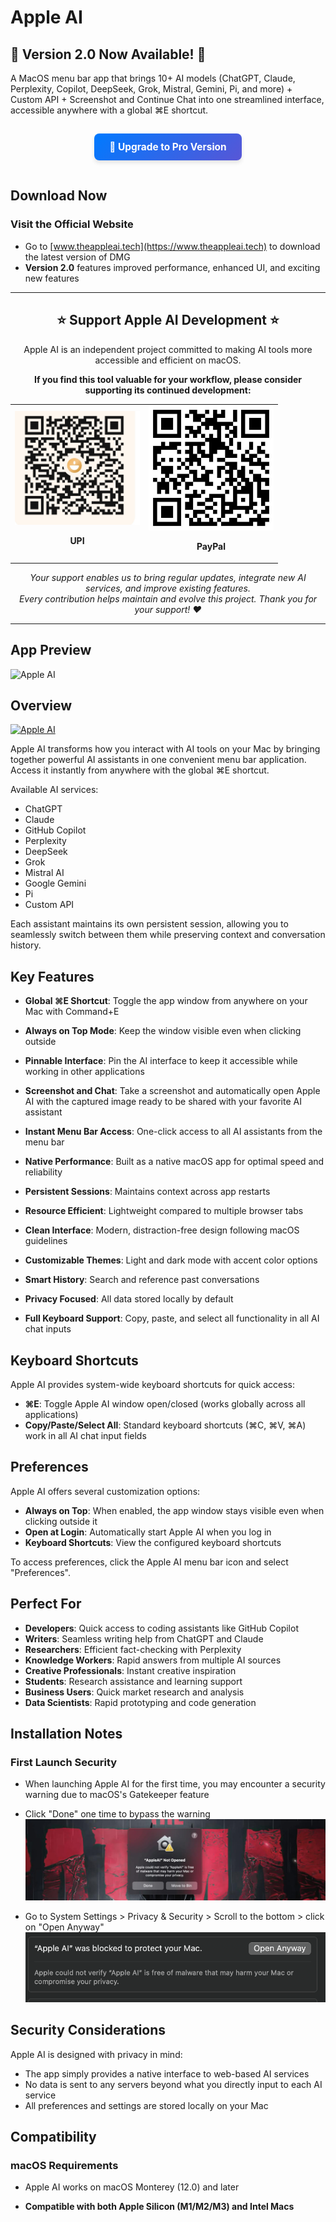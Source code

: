 # Apple AI

## 🎉 Version 2.0 Now Available! 🎉

A MacOS menu bar app that brings 10+ AI models (ChatGPT, Claude, Perplexity, Copilot, DeepSeek, Grok, Mistral, Gemini, Pi, and more) + Custom API + Screenshot and Continue Chat into one streamlined interface, accessible anywhere with a global ⌘E shortcut. 
<div align="center">
  <a href="https://www.theappleai.tech/pricing" style="display: inline-block; background: linear-gradient(135deg, #007AFF 0%, #5856D6 100%); color: white; padding: 12px 24px; border-radius: 8px; text-decoration: none; font-weight: bold; font-size: 1.1em; margin: 15px 0; box-shadow: 0 4px 6px rgba(0, 0, 0, 0.1); transition: transform 0.2s, box-shadow 0.2s;" onmouseover="this.style.transform='translateY(-2px)'; this.style.boxShadow='0 6px 8px rgba(0, 0, 0, 0.15)';" onmouseout="this.style.transform='translateY(0)'; this.style.boxShadow='0 4px 6px rgba(0, 0, 0, 0.1)';">
    🚀 Upgrade to Pro Version
  </a>
</div>

## Download Now

### Visit the Official Website

- Go to [www.theappleai.tech](https://www.theappleai.tech) to download the latest version of DMG
- **Version 2.0** features improved performance, enhanced UI, and exciting new features

<div align="center">
  <hr>
  <h2>⭐ Support Apple AI Development ⭐</h2>
  <p>Apple AI is an independent project committed to making AI tools more accessible and efficient on macOS.</p>
  <p><strong>If you find this tool valuable for your workflow, please consider supporting its continued development:</strong></p>
  
  <table>
    <tr>
      <td align="center">
        <img src="requirements/upi.png" alt="UPI QR Code" width="200"/>
        <p><strong>UPI</strong></p>
      </td>
      <td align="center">
        <img src="requirements/paypal.png" alt="PayPal QR Code" width="200"/>
        <p><strong>PayPal</strong></p>
      </td>
    </tr>
  </table>
  
  <p><em>Your support enables us to bring regular updates, integrate new AI services, and improve existing features.<br>Every contribution helps maintain and evolve this project. Thank you for your support! ❤️</em></p>
  <hr>
</div>

## App Preview

![Apple AI](requirements/interface.png)

## Overview

[![Apple AI](https://github.com/user-attachments/assets/25f7272c-8aef-445b-963f-c6a4637d2c63)](https://github.com/user-attachments/assets/25f7272c-8aef-445b-963f-c6a4637d2c63)

Apple AI transforms how you interact with AI tools on your Mac by bringing together powerful AI assistants in one convenient menu bar application. Access it instantly from anywhere with the global ⌘E shortcut.

Available AI services:
- ChatGPT
- Claude 
- GitHub Copilot
- Perplexity
- DeepSeek
- Grok
- Mistral AI
- Google Gemini
- Pi
- Custom API

Each assistant maintains its own persistent session, allowing you to seamlessly switch between them while preserving context and conversation history.

## Key Features

- **Global ⌘E Shortcut**: Toggle the app window from anywhere on your Mac with Command+E
- **Always on Top Mode**: Keep the window visible even when clicking outside
- **Pinnable Interface**: Pin the AI interface to keep it accessible while working in other applications
- **Screenshot and Chat**: Take a screenshot and automatically open Apple AI with the captured image ready to be shared with your favorite AI assistant

- **Instant Menu Bar Access**: One-click access to all AI assistants from the menu bar
- **Native Performance**: Built as a native macOS app for optimal speed and reliability
- **Persistent Sessions**: Maintains context across app restarts
- **Resource Efficient**: Lightweight compared to multiple browser tabs
- **Clean Interface**: Modern, distraction-free design following macOS guidelines
- **Customizable Themes**: Light and dark mode with accent color options
- **Smart History**: Search and reference past conversations
- **Privacy Focused**: All data stored locally by default
- **Full Keyboard Support**: Copy, paste, and select all functionality in all AI chat inputs

## Keyboard Shortcuts

Apple AI provides system-wide keyboard shortcuts for quick access:

- **⌘E**: Toggle Apple AI window open/closed (works globally across all applications)
- **Copy/Paste/Select All**: Standard keyboard shortcuts (⌘C, ⌘V, ⌘A) work in all AI chat input fields
## Preferences

Apple AI offers several customization options:

- **Always on Top**: When enabled, the app window stays visible even when clicking outside it
- **Open at Login**: Automatically start Apple AI when you log in
- **Keyboard Shortcuts**: View the configured keyboard shortcuts

To access preferences, click the Apple AI menu bar icon and select "Preferences".

## Perfect For

- **Developers**: Quick access to coding assistants like GitHub Copilot
- **Writers**: Seamless writing help from ChatGPT and Claude
- **Researchers**: Efficient fact-checking with Perplexity
- **Knowledge Workers**: Rapid answers from multiple AI sources
- **Creative Professionals**: Instant creative inspiration
- **Students**: Research assistance and learning support
- **Business Users**: Quick market research and analysis
- **Data Scientists**: Rapid prototyping and code generation

## Installation Notes

### First Launch Security
- When launching Apple AI for the first time, you may encounter a security warning due to macOS's Gatekeeper feature
- Click "Done" one time to bypass the warning
![Gatekeeper Warning](requirements/gatekeeperwarning.png)

- Go to System Settings > Privacy & Security > Scroll to the bottom > click on "Open Anyway"
![Security Warning](requirements/privacyissues.png)

## Security Considerations

Apple AI is designed with privacy in mind:
- The app simply provides a native interface to web-based AI services
- No data is sent to any servers beyond what you directly input to each AI service
- All preferences and settings are stored locally on your Mac

## Compatibility

### macOS Requirements
- Apple AI works on macOS Monterey (12.0) and later

- **Compatible with both Apple Silicon (M1/M2/M3) and Intel Macs**